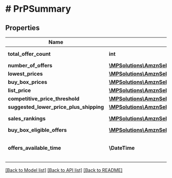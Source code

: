 # # PrPSummary

## Properties

Name | Type | Description | Notes
------------ | ------------- | ------------- | -------------
**total_offer_count** | **int** | The number of unique offers contained in NumberOfOffers. |
**number_of_offers** | [**\MPSolutions\AmznSellingPartnerApi\Models\ProductPricing\PrPOfferCountType[]**](PrPOfferCountType.md) |  | [optional]
**lowest_prices** | [**\MPSolutions\AmznSellingPartnerApi\Models\ProductPricing\PrPLowestPriceType[]**](PrPLowestPriceType.md) |  | [optional]
**buy_box_prices** | [**\MPSolutions\AmznSellingPartnerApi\Models\ProductPricing\PrPBuyBoxPriceType[]**](PrPBuyBoxPriceType.md) |  | [optional]
**list_price** | [**\MPSolutions\AmznSellingPartnerApi\Models\ProductPricing\PrPMoneyType**](PrPMoneyType.md) |  | [optional]
**competitive_price_threshold** | [**\MPSolutions\AmznSellingPartnerApi\Models\ProductPricing\PrPMoneyType**](PrPMoneyType.md) |  | [optional]
**suggested_lower_price_plus_shipping** | [**\MPSolutions\AmznSellingPartnerApi\Models\ProductPricing\PrPMoneyType**](PrPMoneyType.md) |  | [optional]
**sales_rankings** | [**\MPSolutions\AmznSellingPartnerApi\Models\ProductPricing\PrPSalesRankType[]**](PrPSalesRankType.md) | A list of sales rank information for the item, by category. | [optional]
**buy_box_eligible_offers** | [**\MPSolutions\AmznSellingPartnerApi\Models\ProductPricing\PrPOfferCountType[]**](PrPOfferCountType.md) |  | [optional]
**offers_available_time** | **\DateTime** | When the status is ActiveButTooSoonForProcessing, this is the time when the offers will be available for processing. | [optional]

[[Back to Model list]](../../README.md#models) [[Back to API list]](../../README.md#endpoints) [[Back to README]](../../README.md)
